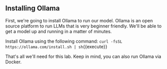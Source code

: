 ## Installing Ollama

First, we're going to install Ollama to run our model. Ollama is an open source platform to run LLMs that is very beginner friendly. We'll be able to get a model up and running in a matter of minutes. 

Install Ollama using the following command:
`curl -fsSL https://ollama.com/install.sh | sh`{{execute}}

That's all we'll need for this lab. Keep in mind, you can also run Ollama via Docker.

